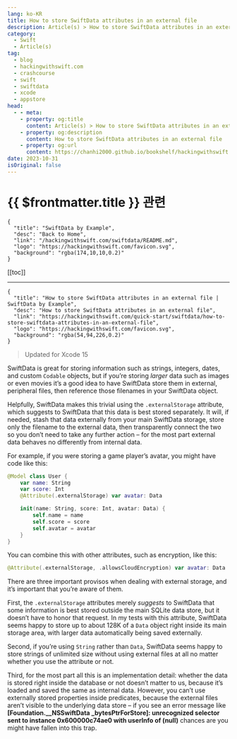 ```yaml
---
lang: ko-KR
title: How to store SwiftData attributes in an external file
description: Article(s) > How to store SwiftData attributes in an external file
category:
  - Swift
  - Article(s)
tag: 
  - blog
  - hackingwithswift.com
  - crashcourse
  - swift
  - swiftdata
  - xcode
  - appstore
head:
  - - meta:
    - property: og:title
      content: Article(s) > How to store SwiftData attributes in an external file
    - property: og:description
      content: How to store SwiftData attributes in an external file
    - property: og:url
      content: https://chanhi2000.github.io/bookshelf/hackingwithswift.com/swiftdata/how-to-store-swiftdata-attributes-in-an-external-file.html
date: 2023-10-31
isOriginal: false
---
```


# {{ $frontmatter.title }} 관련

```component VPCard
{
  "title": "SwiftData by Example",
  "desc": "Back to Home",
  "link": "/hackingwithswift.com/swiftdata/README.md",
  "logo": "https://hackingwithswift.com/favicon.svg",
  "background": "rgba(174,10,10,0.2)"
}
```

[[toc]]

---

```component VPCard
{
  "title": "How to store SwiftData attributes in an external file | SwiftData by Example",
  "desc": "How to store SwiftData attributes in an external file",
  "link": "https://hackingwithswift.com/quick-start/swiftdata/how-to-store-swiftdata-attributes-in-an-external-file", 
  "logo": "https://hackingwithswift.com/favicon.svg",
  "background": "rgba(54,94,226,0.2)"
}
```

> Updated for Xcode 15

SwiftData is great for storing information such as strings, integers, dates, and custom `Codable` objects, but if you’re storing *larger* data such as images or even movies it’s a good idea to have SwiftData store them in external, peripheral files, then reference those filenames in your SwiftData object.

Helpfully, SwiftData makes this trivial using the `.externalStorage` attribute, which suggests to SwiftData that this data is best stored separately. It will, if needed, stash that data externally from your main SwiftData storage, store only the filename to the external data, then transparently connect the two so you don’t need to take any further action – for the most part external data behaves no differently from internal data.

For example, if you were storing a game player’s avatar, you might have code like this:

```swift
@Model class User {
    var name: String
    var score: Int
    @Attribute(.externalStorage) var avatar: Data

    init(name: String, score: Int, avatar: Data) {
        self.name = name
        self.score = score
        self.avatar = avatar
    }
}
```

You can combine this with other attributes, such as encryption, like this:

```swift
@Attribute(.externalStorage, .allowsCloudEncryption) var avatar: Data
```

There are three important provisos when dealing with external storage, and it’s important that you’re aware of them.

First, the `.externalStorage` attributes merely *suggests* to SwiftData that some information is best stored outside the main SQLite data store, but it doesn’t have to honor that request. In my tests with this attribute, SwiftData seems happy to store up to about 128K of a `Data` object right inside its main storage area, with larger data automatically being saved externally. 

Second, if you’re using `String` rather than `Data`, SwiftData seems happy to store strings of unlimited size without using external files at all no matter whether you use the attribute or not.

Third, for the most part all this is an implementation detail: whether the data is stored right inside the database or not doesn’t matter to us, because it’s loaded and saved the same as internal data. However, you can’t use externally stored properties inside predicates, because the external files aren’t visible to the underlying data store – if you see an error message like **[Foundation.__NSSwiftData _bytesPtrForStore]: unrecognized selector sent to instance 0x600000c74ae0 with userInfo of (null)** chances are you might have fallen into this trap.

